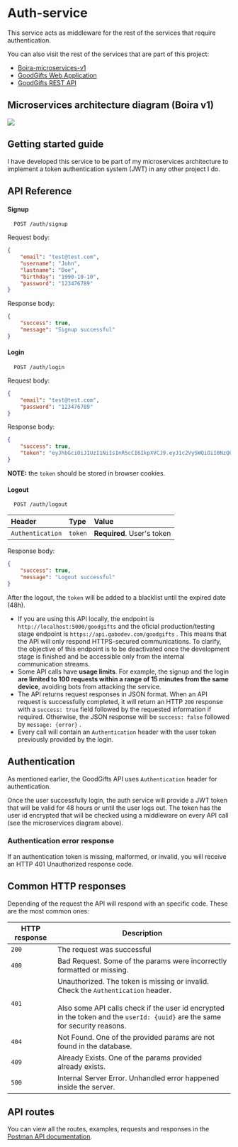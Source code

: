 # Auth-service

This service acts as middleware for the rest of the services that require authentication.

You can also visit the rest of the services that are part of this project:

- [Boira-microservices-v1](https://github.com/Gguardiola/Boira-Microservices-v1)
- [GoodGifts Web Application](https://github.com/Gguardiola/goodgifts-nextjs-app)
- [GoodGifts REST API](https://github.com/Gguardiola/goodgifts-rest-api)


## Microservices architecture diagram (Boira v1)

<img src="https://content.pstmn.io/d120c632-cb99-4d02-9c2d-c0091865102e/Qm9pcmFNaWNyb3NlcnZpY2VzRGlhZ3JhbS12MS5wbmc=">

## Getting started guide

I have developed this service to be part of my microservices architecture to implement a token authentication system (JWT) in any other project I do. 

## API Reference

#### Signup

```http
  POST /auth/signup
```

Request body:

```json
{
    "email": "test@test.com",
    "username": "John",
    "lastname": "Doe",
    "birthday": "1990-10-10",
    "password": "123476789"
}
```

Response body:


```json
{
    "success": true,
    "message": "Signup successful"
}
```

#### Login

```http
  POST /auth/login
```
Request body:

```json
{
    "email": "test@test.com",
    "password": "123476789"
}
```

Response body:


```json
{
    "success": true,
    "token": "eyJhbGciOiJIUzI1NiIsInR5cCI6IkpXVCJ9.eyJ1c2VySWQiOiI0NzQ0NWE4OS02ZjcyLTQ5NjctYmM2Ny03YjA1M2ZjMDEyYjkiLCJpYXQiOjE3MDQyNDQzMzcsImV4cCI6MTcwNDQxNzEzN30.f5D1BvD0qGKI8sELSO2ehzePxfM1RAcwKWdqCAXQ9_s"
}
```
**NOTE:** the `token` should be stored in browser cookies.

#### Logout

```http
  POST /auth/logout
```
| Header | Type     | Value                       |
| :-------- | :------- | :-------------------------------- |
| `Authentication`      | `token` | **Required**. User's token|

Response body:


```json
{
    "success": true,
    "message": "Logout successful"
}
```

After the logout, the `token` will be added to a blacklist until the expired date (48h).

- If you are using this API locally, the endpoint is `http://localhost:5000/goodgifts` and the oficial production/testing stage endpoint is `https://api.gabodev.com/goodgifts` . This means that the API will only respond HTTPS-secured communications. To clarify, the objective of this endpoint is to be deactivated once the development stage is finished and be accessible only from the internal communication streams.
- Some API calls have **usage limits**. For example, the signup and the login **are limited to 100 requests within a range of 15 minutes from the same device**, avoiding bots from attacking the service.
- The API returns request responses in JSON format. When an API request is successfully completed, it will return an HTTP `200` response with a `success: true` field followed by the requested information if required. Otherwise, the JSON response will be `success: false` followed by `message: {error}` .
- Every call will contain an `Authentication` header with the user token previously provided by the login.
    

## Authentication

As mentioned earlier, the GoodGifts API uses `Authentication` header for authentication.

Once the user successfully login, the auth service will provide a JWT token that will be valid for 48 hours or until the user logs out. The token has the user id encrypted that will be checked using a middleware on every API call (see the microservices diagram above).

### Authentication error response

If an authentication token is missing, malformed, or invalid, you will receive an HTTP 401 Unauthorized response code.

## Common HTTP responses

Depending of the request the API will respond with an specific code. These are the most common ones:

| HTTP response | Description |
| --- | --- |
| `200` | The request was successful |
| `400` | Bad Request. Some of the params were incorrectly formatted or missing. |
| `401` | Unauthorized. The token is missing or invalid. Check the `Authentication` header.  <br>  <br>Also some API calls check if the user id encrypted in the token and the `userId: {uuid}` are the same for security reasons. |
| `404` | Not Found. One of the provided params are not found in the database. |
| `409` | Already Exists. One of the params provided already exists. |
| `500` | Internal Server Error. Unhandled error happened inside the server. |

## API routes

You can view all the routes, examples, requests and responses in the [Postman API documentation](https://documenter.getpostman.com/view/31354348/2s9YsFFZtQ).



